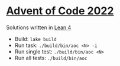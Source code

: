 [Advent of Code 2022](https://adventofcode.com/2022)
====================================================

Solutions written in [Lean 4](https://github.com/leanprover/lean4)

- Build: `lake build`
- Run task: `./build/bin/aoc <N> -i`
- Run single test: `./build/bin/aoc <N>`
- Run all tests: `./build/bin/aoc`

